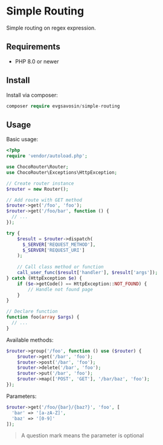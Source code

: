 # Simple Routing
Simple routing on regex expression.

## Requirements
- PHP 8.0 or newer

## Install
Install via composer:
```php
composer require evgsavosin/simple-routing
```

## Usage
Basic usage:
```php
<?php 
require 'vendor/autoload.php';

use ChocoRouter\Router;
use ChocoRouter\Exceptions\HttpException;

// Create router instance
$router = new Router();

// Add route with GET method
$router->get('/foo', 'foo');
$router->get('/foo/bar', function () {
  // ...
});

try {
    $result = $router->dispatch(
      $_SERVER['REQUEST_METHOD'], 
      $_SERVER['REQUEST_URI']
    );
    
    // Call class method or function
    call_user_func($result['handler'], $result['args']);
} catch (HttpException $e) {
    if ($e->getCode() == HttpException::NOT_FOUND) {
        // Handle not found page
    }
}

// Declare function
function foo(array $args) {
  // ...
}
```


Available methods:
```php 
$router->group('/foo', function () use ($router) {
    $router->get('/bar', 'foo');
    $router->post('/bar', 'foo');
    $router->delete('/bar', 'foo');
    $router->put('/bar', 'foo');
    $router->map(['POST', 'GET'], '/bar/baz', 'foo');
});
```

Parameters:
```php
$router->get('/foo/{bar}/{baz?}', 'foo', [
  'bar' => '[a-zA-Z]',
  'baz' => '[0-9]'
]);
```

> A question mark means the parameter is optional
